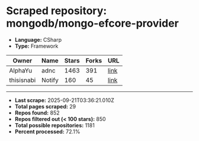 # Scraped repository: mongodb/mongo-efcore-provider
* **Language:** CSharp
* **Type:** Framework

| Owner | Name | Stars | Forks | URL |
|---|---|---|---|---|
| AlphaYu | adnc | 1463 | 391 | [link](https://github.com/AlphaYu/adnc) |
| thisisnabi | Notify | 160 | 45 | [link](https://github.com/thisisnabi/Notify) |

---
* **Last scrape:** 2025-09-21T03:36:21.010Z
* **Total pages scraped:** 29
* **Repos found:** 852
* **Repos filtered out (< 100 stars):** 850
* **Total possible repositories:** 1181
* **Percent processed:** 72.1%
